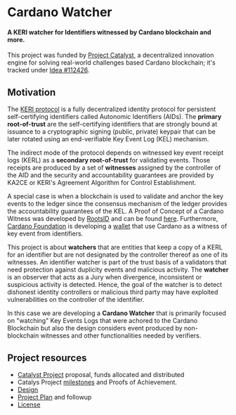# Cardano Watcher
#### A KERI watcher for Identifiers witnessed by Cardano blockchain and more.

This project was funded by [Project Catalyst](https://projectcatalyst.io), a decentralized innovation engine for solving real-world challenges based Cardano blockchain; it's tracked under [Idea #112426](https://projectcatalyst.io/funds/11/cardano-open-developers/gleif-network-super-watcher-on-cardano-by-rootsid-725aa).

## Motivation
The [KERI protocol](https://weboftrust.github.io/ietf-keri/draft-ssmith-keri.html) is a fully decentralized identity protocol for persistent self-certifying identifiers called Autonomic Identifiers (AIDs). The **primary root-of-trust** are the self-certifying identifiers that are strongly bound at issuance to a cryptographic signing (public, private) keypair that can be later rotated using an end-verifiable Key Event Log (KEL) mechanism.

The indirect mode of the protocol depends on witnessed key event receipt logs (KERL) as a **secondary root-of-trust** for validating events. Those receipts are produced by a set of **witnesses** assigned by the controller of the AID and the security and accountability guarantees are provided by KA2CE or KERI's Agreement Algorithm for Control Establishment.

A special case is when a blockchain is used to validate and anchor the key events to the ledger since the consensus mechanism of the ledger provides the accountability guarantees of the KEL. A Proof of Concept of a Cardano Witness was developed by [RootsID](https://www.rootsid.com) and can be found [here](https://github.com/weboftrust/cardano-backer). Furthermore, [Cardano Foundation](https://cardanofoundation.org) is developing a [wallet](https://github.com/cardano-foundation/cf-identity-wallet?tab=readme-ov-file) that use Cardano as a witness of key event from identifiers.

This project is about **watchers** that are entities that keep a copy of a KERL for an identifier but are not designated by the controller thereof as one of its witnesses. An identifier watcher is part of the trust basis of a validators that need protection against duplicity events and malicious activity. The **watcher** is an observer that acts as a Jury when divergence, inconsistent or suspicious activity is detected. Hence, the goal of the watcher is to detect dishonest identity controllers or malicious third party may have exploited vulnerabilities on the controller of the identifier.

In this case we are developing a **Cardano Watcher** that is primarily focused on "watching" Key Events Logs that were achored to the Cardano Blockchain but also the design considers event produced by non-blockchain witnesses and other functionalities needed by verifiers.

## Project resources
* [Catalyst Project](https://projectcatalyst.io/funds/11/cardano-open-developers/gleif-network-super-watcher-on-cardano-by-rootsid-725aa) proposal, funds allocated and distributed 
* Catalys Project [milestones](https://milestones.projectcatalyst.io/projects/1100144) and Proofs of Achievement.
* [Design](DESIGN.md)
* [Project Plan](https://github.com/roots-id/cardano-watcher/milestones) and followup
* [License](LICENSE)
